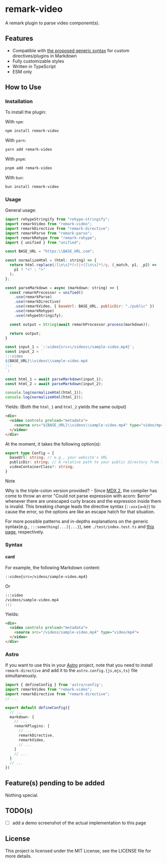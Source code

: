 # remark-video

A remark plugin to parse video component(s).

## Features

- Compatible with [the proposed generic syntax](https://talk.commonmark.org/t/generic-directives-plugins-syntax/444/1) for custom directives/plugins in Markdown
- Fully customizable styles
- Written in TypeScript
- ESM only

## How to Use

### Installation

To install the plugin:

With `npm`:

```bash
npm install remark-video
```

With `yarn`:

```bash
yarn add remark-video
```

With `pnpm`:

```bash
pnpm add remark-video
```

With `bun`:

```bash
bun install remark-video
```

### Usage

General usage:

```js
import rehypeStringify from "rehype-stringify";
import remarkVideo from "remark-video";
import remarkDirective from "remark-directive";
import remarkParse from "remark-parse";
import remarkRehype from "remark-rehype";
import { unified } from "unified";

const BASE_URL = "https:\\BASE_URL.com";

const normalizeHtml = (html: string) => {
  return html.replace(/[\n\s]*(<)|>([\n\s]*)/g, (_match, p1, _p2) =>
    p1 ? "<" : ">"
  );
};

const parseMarkdown = async (markdown: string) => {
  const remarkProcessor = unified()
    .use(remarkParse)
    .use(remarkDirective)
    .use(remarkVideo, { baseUrl: BASE_URL, publicDir: "./public" })
    .use(remarkRehype)
    .use(rehypeStringify);

  const output = String(await remarkProcessor.process(markdown));

  return output;
}

const input_1 = `::video{src=\/videos\/sample-video.mp4}`;
const input_2 = `
:::video
${BASE_URL}\\videos\\sample-video.mp4
:::
`;

const html_1 = await parseMarkdown(input_1);
const html_2 = await parseMarkdown(input_2);

console.log(normalizeHtml(html_1));
console.log(normalizeHtml(html_2));
```

Yields: (Both the `html_1` and `html_2` yields the same output)

```html
<div>
  <video controls preload="metadata">
    <source src="${BASE_URL}\\videos\\sample-video.mp4" type="video/mp4">
  </video>
</div>
```

At the moment, it takes the following option(s):

```ts
export type Config = {
  baseUrl: string; // e.g., your website's URL
  publicDir: string; // A relative path to your public directory from the current working directory
  videoContainerClass?: string;
}
```

> [!NOTE]
> Why is the triple-colon version provided?
> \- Since [MDX 2](https://mdxjs.com/blog/v2/), the compiler has come to throw an error "Could not parse expression with acorn: $error" whenever there are unescaped curly braces and the expression inside them is invalid. This breaking change leads the directive syntax (`::xxx{a=b}`) to cause the error, so the options are like an escape hatch for that situation.

For more possible patterns and in-depths explanations on the generic syntax(e.g., `:::something[...]{...}`), see `./test/index.test.ts` and [this page](https://talk.commonmark.org/t/generic-directives-plugins-syntax/444/1), respectively.

### Syntax

#### card

For example, the following Markdown content:

```markdown
::video{src=/videos/sample-video.mp4}
```

Or

```markdown
:::video
/videos/sample-video.mp4
:::
```

Yields:

```html
<div>
  <video controls preload="metadata">
    <source src="/videos/sample-video.mp4" type="video/mp4">
  </video>
</div>
```

### Astro

If you want to use this in your [Astro](https://astro.build/) project, note that you need to install `remark-directive` and add it to the `astro.config.{js,mjs,ts}` file simultaneously.

```ts title="astro.config.ts"
import { defineConfig } from 'astro/config';
import remarkVideo from "remark-video";
import remarkDirective from "remark-directive";
// ...

export default defineConfig({
  // ...
  markdown: {
    // ...
    remarkPlugins: [
      // ...
      remarkDirective,
      remarkVideo,
      // ...
    ]
    // ...
  }
  // ...
})
```

## Feature(s) pending to be added

Nothing special.

## TODO(s)

- [ ] add a demo screenshot of the actual implementation to this page

## License

This project is licensed under the MIT License, see the LICENSE file for more details.
